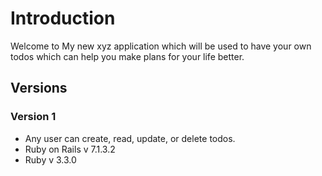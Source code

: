 # Introduction

Welcome to My new xyz application which will be used to have your own todos which can help you make plans for your life better.

## Versions

### Version 1

- Any user can create, read, update, or delete todos.
- Ruby on Rails v 7.1.3.2
- Ruby v 3.3.0